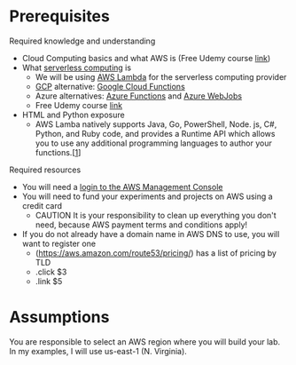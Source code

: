 # Prerequisites
Required knowledge and understanding
- Cloud Computing basics and what AWS is (Free Udemy course [link](https://www.udemy.com/course/introduction-to-aws-cloud-computing/))
- What [serverless computing](https://azure.microsoft.com/en-us/resources/cloud-computing-dictionary/what-is-serverless-computing) is
  - We will be using [AWS Lambda](https://aws.amazon.com/pm/lambda/) for the serverless computing provider
  - [GCP](https://cloud.google.com/cloud-console) alternative: [Google Cloud Functions](https://cloud.google.com/functions)
  - Azure alternatives: [Azure Functions](https://azure.microsoft.com/en-us/products/functions) and [Azure WebJobs](https://learn.microsoft.com/en-us/azure/app-service/webjobs-create)
  - Free Udemy course [link](https://www.udemy.com/course/introduction-to-serverless-aws/)
- HTML and Python exposure
  - AWS Lamba natively supports Java, Go, PowerShell, Node. js, C#, Python, and Ruby code, and provides a Runtime API which allows you to use any additional programming languages to author your functions.[[1](https://aws.amazon.com/lambda/faqs/)]

Required resources
- You will need a [login to the AWS Management Console](https://console.aws.amazon.com)
- You will need to fund your experiments and projects on AWS using a credit card
  - CAUTION It is your responsibility to clean up everything you don't need, because AWS payment terms and conditions apply!
- If you do not already have a domain name in AWS DNS to use, you will want to register one
    - (https://aws.amazon.com/route53/pricing/) has a list of pricing by TLD
    - .click $3
    - .link $5
 
# Assumptions
You are responsible to select an AWS region where you will build your lab. In my examples, I will use us-east-1 (N. Virginia).

